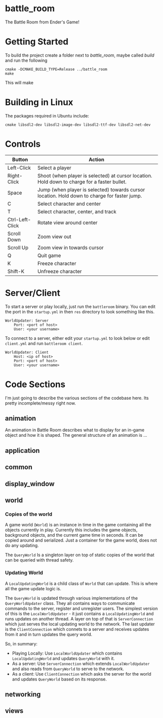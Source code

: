 # battle_room
The Battle Room from Ender's Game!

# Getting Started

To build the project create a folder next to _battle\_room_, maybe called _build_ and run the following
```shell
cmake -DCMAKE_BUILD_TYPE=Release ../battle_room
make
```

This will make 

# Building in Linux
The packages required in Ubuntu include:

```shell
cmake libsdl2-dev libsdl2-image-dev libsdl2-ttf-dev libsdl2-net-dev
```

# Controls

| Button          | Action                                                                                       |
|-----------------|----------------------------------------------------------------------------------------------|
| Left-Click      | Select a player                                                                              |
| Right-Click     | Shoot (when player is selected) at cursor location. Hold down to charge for a faster bullet. |
| Space           | Jump (when player is selected) towards cursor location. Hold down to charge for faster jump. |
| C               | Select character and center                                                                  |
| T               | Select character, center, and track                                                          |
| Ctrl-Left-Click | Rotate view around center                                                                    |
| Scroll Down     | Zoom view out                                                                                |
| Scroll Up       | Zoom view in towards cursor                                                                  |
| Q               | Quit game                                                                                    |
| K               | Freeze character                                                                             |
| Shift-K         | Unfreeze character                                                                           |

# Server/Client

To start a server or play locally, just run the `battleroom` binary. You can edit the port in the `startup.yml` in then `res` directory to look something like this. 

```
WorldUpdater: Server
    Port: <port of host>
    User: <your username>
```

To connect to a server, either edit your `startup.yml` to look below or edit `client.yml` and run `battleroom client`.

```
WorldUpdater: Client
    Host: <ip of host>
    Port: <port of host>
    User: <your username>
```


# Code Sections
I'm just going to describe the various sections of the codebase here. Its pretty incomplete/messy right now.

## animation
An animation in Battle Room describes what to display for an in-game object and how it is shaped. The general structure of an animation is ...

## application
## common
## display_window
## world

### Copies of the world
A game world (`World`) is an instance in time in the game containing all the objects currently in play. Currently this includes the game objects, background objects, and the current game time in seconds. It can be copied around and serialized. Just a container for the game world, does not do any updating.

The `QueryWorld` Is a singleton layer on top of static copies of the world that can be queried with thread safety.

### Updating World
A `LocalUpdatingWorld` is a child class of `World` that can update. This is where all the game update logic is.

The `QueryWorld` is updated through various implementations of the `QueryWorldUpdater` class. They all contains ways to communicate commands to the server, register and unregister users. The simplest version of this is the `LocalWorldUpdater` - it just contains a `LocalUpdatingWorld` and runs updates on another thread. A layer on top of that is `ServerConnection` which just serves the local updating world to the network. The last updater is the `ClientConnection` which connets to a server and receives updates from it and in turn updates the query world. 

So, in summary:
* Playing Locally: Use `LocalWorldUpdater` which contains `LocalUpdatingWorld` and updates `QueryWorld` with it.
* As a server: Use `ServerConnection` which extends `LocalWorldUpdater` and also reads from `QueryWorld` to serve to the network.
* As a client: Use `ClientConnection` which asks the server for the world and updates `QueryWorld` based on its response.

## networking
## views
